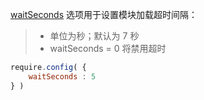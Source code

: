 [waitSeconds](http://requirejs.org/docs/api.html#config-waitSeconds) 选项用于设置模块加载超时间隔：

> - 单位为秒；默认为 7 秒
> - waitSeconds = 0 将禁用超时

```js
require.config( {
    waitSeconds : 5
} )
```
